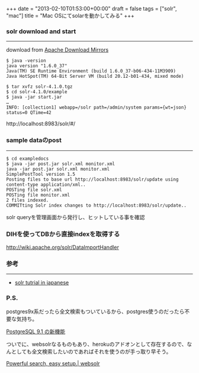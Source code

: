 +++
date = "2013-02-10T01:53:00+00:00"
draft = false
tags = ["solr", "mac"]
title = "Mac OSにてsolarを動かしてみる"
+++
### solr download and start
***

download from [Apache Download Mirrors](http://www.apache.org/dyn/closer.cgi/lucene/solr/)


	$ java -version
	java version "1.6.0_37"
	Java(TM) SE Runtime Environment (build 1.6.0_37-b06-434-11M3909)
	Java HotSpot(TM) 64-Bit Server VM (build 20.12-b01-434, mixed mode)
	
	$ tar xvfz solr-4.1.0.tgz
	$ cd solr-4.1.0/example
	$ java -jar start.jar
	…
	INFO: [collection1] webapp=/solr path=/admin/system params={wt=json} status=0 QTime=42 
	
http://localhost:8983/solr/#/


### sample dataのpost
***

	$ cd exampledocs 
	$ java -jar post.jar solr.xml monitor.xml 
	java -jar post.jar solr.xml monitor.xml
	SimplePostTool version 1.5
	Posting files to base url http://localhost:8983/solr/update using content-type application/xml..
	POSTing file solr.xml
	POSTing file monitor.xml
	2 files indexed.
	COMMITting Solr index changes to http://localhost:8983/solr/update..


solr queryを管理画面から発行し、ヒットしている事を確認


### DIHを使ってDBから直接indexを取得する

http://wiki.apache.org/solr/DataImportHandler



### 参考
*** 

* [solr tutrial in japanese](http://www.basistech.jp/lucene/solr-tutorial/)


### P.S.

postgres9x系だったら全文検索もついているから、postgres使うのだったら不要な気持ち。

[PostgreSQL 9.1 の新機能](http://lets.postgresql.jp/documents/technical/9.1/1)

ついでに、websolrなるものもあり、herokuのアドオンとして存在するので、なんとしても全文検索したいのであればそれを使うのが手っ取り早そう。


[Powerful search, easy setup.| websolr](http://websolr.com/)